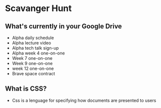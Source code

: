 # Scavanger Hunt

## What's currently in your Google Drive

- Alpha daily schedule
- Alpha lecture video
- Alpha tech talk sign-up
- Alpha week 4 one-on-one
- Week 7 one-on-one
- Week 9 one-on-one
- week 12 one-on-one
- Brave space contract

## What is CSS?

- Css is a lenguage for specifying how documents are presented to users
